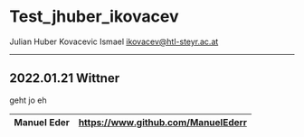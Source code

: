 # Test_jhuber_ikovacev
Julian Huber
Kovacevic Ismael
ikovacev@htl-steyr.ac.at

---
## 2022.01.21 Wittner
geht jo eh


| Manuel Eder | https://www.github.com/ManuelEderr |
|-------------|------------------------------------|